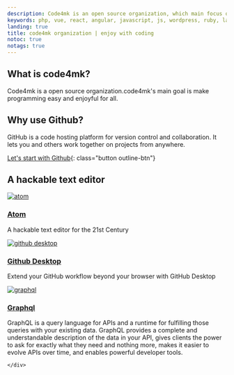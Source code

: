 ```yaml
---
description: Code4mk is an open source organization, which main focus on make easy and enjoyful programming for all.
keywords: php, vue, react, angular, javascript, js, wordpress, ruby, laravel, ruby-on-rails, java, spring, python, django
landing: true
title: code4mk organization | enjoy with coding
notoc: true
notags: true
---
```

<!-- {% assign page.title = site.name %} -->

<!-- <div>
<video
    id="vid1"
    class="video-js vjs-default-skin vjs-big-play-centered"
    controls
    width="735" height="350"
    data-setup='{ "techOrder": ["youtube"], "sources": [{ "type": "video/youtube", "src": "https://youtu.be/w3jLJU7DT5E"}] }' >
</video>
</div> -->

<div class="row">
<div markdown="1" class="col-xs-12 col-sm-12 col-md-12 col-lg-6 block">

## What is code4mk?

Code4mk is a open source organization.code4mk's main goal is make programming easy and enjoyful for all.

</div>
<div markdown="1" class="col-xs-12 col-sm-12 col-md-12 col-lg-6 block">

## Why use Github?

GitHub is a code hosting platform for version control and collaboration. It lets you and others work together on projects from anywhere.

[Let's start with Github](/github){: class="button outline-btn"}

</div>
</div>


## A hackable text editor

<div class="component-container">
    <!--start row-->
    <div class="row">
        <div class="col-sm-12 col-md-12 col-lg-6 block">
            <div class="component">
                <div class="component-icon">
                    <a href="atom/"> <img src="../images/ui-ux-image/atom.svg" alt="atom"> </a>
                </div>
                <h3><a href="atom/">Atom</a></h3>
                <p>A hackable text editor for the 21st Century</p>
            </div>
        </div>
        <div class="col-sm-12 col-md-12 col-lg-6 block">
            <div class="component">
                <div class="component-icon">
                    <a href="github-desktop/"> <img src="../images/ui-ux-image/desktop-icon.svg" alt="github desktop"> </a>
                </div>
                <h3><a href="github-desktop/">Github Desktop</a></h3>
                <p>Extend your GitHub workflow beyond your browser with GitHub Desktop</p>
            </div>
        </div>
        <div class="col-sm-12 col-md-12 col-lg-12 block">
            <div class="component">
                <div class="component-icon">
                    <a href="graphql/"> <img src="../images/js-image/graphql.svg" alt="graphql"> </a>
                </div>
                <h3 id="docker-cloud-providers"><a href="graphql/">Graphql</a></h3>
                <p>GraphQL is a query language for APIs and a runtime for fulfilling those queries with your existing data. GraphQL provides a complete and understandable description of the data in your API, gives clients the power to ask for exactly what they need and nothing more, makes it easier to evolve APIs over time, and enables powerful developer tools.</p>
            </div>
        </div>

    </div>
</div>
